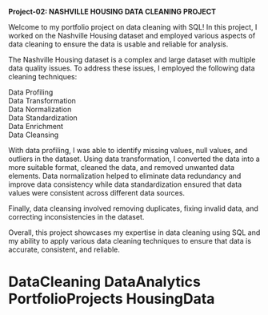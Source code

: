 **Project-02: NASHVILLE HOUSING DATA CLEANING PROJECT**

Welcome to my portfolio project on data cleaning with SQL! In this project, I worked on the Nashville Housing dataset and employed various aspects of data cleaning to ensure the data is usable and reliable for analysis.

The Nashville Housing dataset is a complex and large dataset with multiple data quality issues. To address these issues, I employed the following data cleaning techniques:

Data Profiling  
Data Transformation  
Data Normalization  
Data Standardization  
Data Enrichment  
Data Cleansing

With data profiling, I was able to identify missing values, null values, and outliers in the dataset. Using data transformation, I converted the data into a more suitable format, cleaned the data, and removed unwanted data elements. Data normalization helped to eliminate data redundancy and improve data consistency while data standardization ensured that data values were consistent across different data sources.

Finally, data cleansing involved removing duplicates, fixing invalid data, and correcting inconsistencies in the dataset.

Overall, this project showcases my expertise in data cleaning using SQL and my ability to apply various data cleaning techniques to ensure that data is accurate, consistent, and reliable. 



# DataCleaning DataAnalytics PortfolioProjects HousingData
